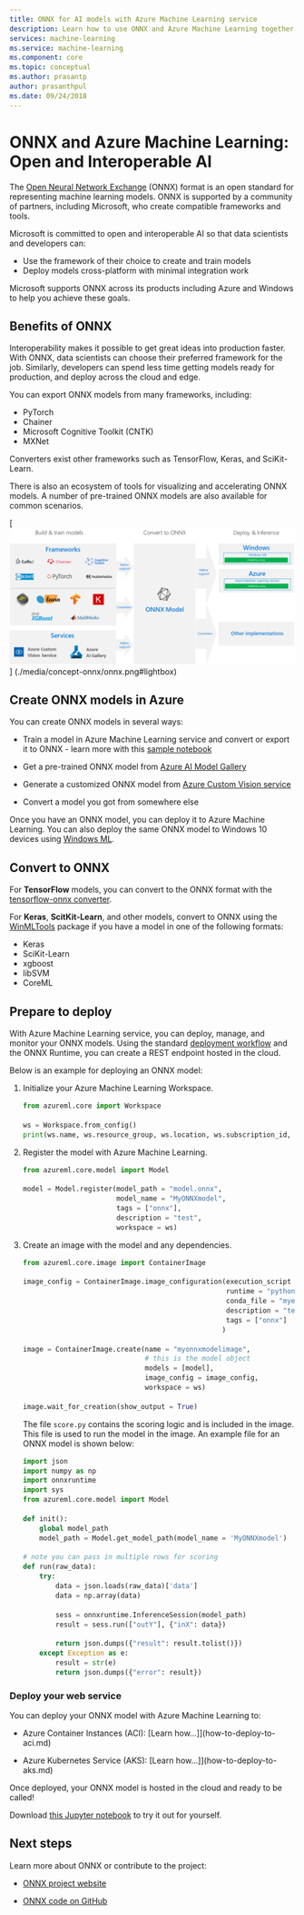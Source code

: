 ```yaml
---
title: ONNX for AI models with Azure Machine Learning service
description: Learn how to use ONNX and Azure Machine Learning together. 
services: machine-learning
ms.service: machine-learning
ms.component: core
ms.topic: conceptual
ms.author: prasantp
author: prasanthpul
ms.date: 09/24/2018
---
```


# ONNX and Azure Machine Learning: Open and Interoperable AI

The [Open Neural Network Exchange](http://onnx.ai) (ONNX) format is an open standard for representing machine learning models. ONNX is supported by a community of partners, including Microsoft, who create compatible frameworks and tools. 

Microsoft is committed to open and interoperable AI so that data scientists and developers can:

+ Use the framework of their choice to create and train models
+ Deploy models cross-platform with minimal integration work

Microsoft supports ONNX across its products including Azure and Windows to help you achieve these goals.  

## Benefits of ONNX

Interoperability makes it possible to get great ideas into production faster. With ONNX, data scientists can choose their preferred framework for the job. Similarly, developers can spend less time getting models ready for production, and deploy across the cloud and edge.  

You can export ONNX models from many frameworks, including:
+ PyTorch
+ Chainer
+ Microsoft Cognitive Toolkit (CNTK)
+ MXNet

Converters exist other frameworks such as TensorFlow, Keras, and SciKit-Learn.

There is also an ecosystem of tools for visualizing and accelerating ONNX models. A number of pre-trained ONNX models are also available for common scenarios.

[ ![ONNX flow diagram showing training, converters, and deployment](media/concept-onnx/onnx.png) ]
(./media/concept-onnx/onnx.png#lightbox)


## Create ONNX models in Azure

You can create ONNX models in several ways:
+ Train a model in Azure Machine Learning service and convert or export it to ONNX - learn more with this [sample notebook](http://aka.ms/aml-onnx-training-notebook)

+ Get a pre-trained ONNX model from [Azure AI Model Gallery](https://gallery.azure.ai/models)

+ Generate a customized ONNX model from [Azure Custom Vision service](https://docs.microsoft.com/en-us/azure/cognitive-services/Custom-Vision-Service/)

+ Convert a model you got from somewhere else

Once you have an ONNX model, you can deploy it to Azure Machine Learning. You can also deploy the same ONNX model to Windows 10 devices using [Windows ML](https://docs.microsoft.com/en-us/windows/ai/).

## Convert to ONNX

For **TensorFlow** models, you can convert to the ONNX format with the [tensorflow-onnx converter](https://github.com/onnx/tensorflow-onnx).

For **Keras**, **ScitKit-Learn**, and other models, convert to ONNX using the [WinMLTools](https://docs.microsoft.com/en-us/windows/ai/convert-model-winmltools) package if you have a model in one of the following formats:
* Keras
* SciKit-Learn
* xgboost
* libSVM
* CoreML

## Prepare to deploy

With Azure Machine Learning service, you can deploy, manage, and monitor your ONNX models. Using the standard [deployment workflow](https://docs.microsoft.com/en-us/azure/machine-learning/service/concept-model-management-and-deployment) and the ONNX Runtime, you can create a REST endpoint hosted in the cloud.

Below is an example for deploying an ONNX model:

1. Initialize your Azure Machine Learning Workspace.

   ```python
   from azureml.core import Workspace

   ws = Workspace.from_config()
   print(ws.name, ws.resource_group, ws.location, ws.subscription_id, sep = '\n')
   ```

2. Register the model with Azure Machine Learning.

   ```python
   from azureml.core.model import Model

   model = Model.register(model_path = "model.onnx",
                          model_name = "MyONNXmodel",
                          tags = ["onnx"],
                          description = "test",
                          workspace = ws)
   ```

3. Create an image with the model and any dependencies.

   ```python
   from azureml.core.image import ContainerImage
   
   image_config = ContainerImage.image_configuration(execution_script = "score.py",
                                                     runtime = "python",
                                                     conda_file = "myenv.yml",
                                                     description = "test",
                                                     tags = ["onnx"]
                                                    )

   image = ContainerImage.create(name = "myonnxmodelimage",
                                 # this is the model object
                                 models = [model],
                                 image_config = image_config,
                                 workspace = ws)

   image.wait_for_creation(show_output = True)
   ```

   The file `score.py` contains the scoring logic and is included in the image. This file is used to run the model in the image. An example file for an ONNX model is shown below:

   ```python
   import json
   import numpy as np
   import onnxruntime
   import sys
   from azureml.core.model import Model

   def init():
       global model_path
       model_path = Model.get_model_path(model_name = 'MyONNXmodel')

   # note you can pass in multiple rows for scoring
   def run(raw_data):
       try:
           data = json.loads(raw_data)['data']
           data = np.array(data)
        
           sess = onnxruntime.InferenceSession(model_path)
           result = sess.run(["outY"], {"inX": data})
        
           return json.dumps({"result": result.tolist()})
       except Exception as e:
           result = str(e)
           return json.dumps({"error": result})
   ```

### Deploy your web service

You can deploy your ONNX model with Azure Machine Learning to:
* Azure Container Instances (ACI): [Learn how...]](how-to-deploy-to-aci.md)

* Azure Kubernetes Service (AKS): [Learn how...]](how-to-deploy-to-aks.md)

Once deployed, your ONNX model is hosted in the cloud and ready to be called!

Download [this Jupyter notebook](https://aka.ms/aml-onnx-notebook) to try it out for yourself. 

## Next steps

Learn more about ONNX or contribute to the project:
+ [ONNX project website](http://onnx.ai)

+ [ONNX code on GitHub](https://github.com/onnx/onnx)